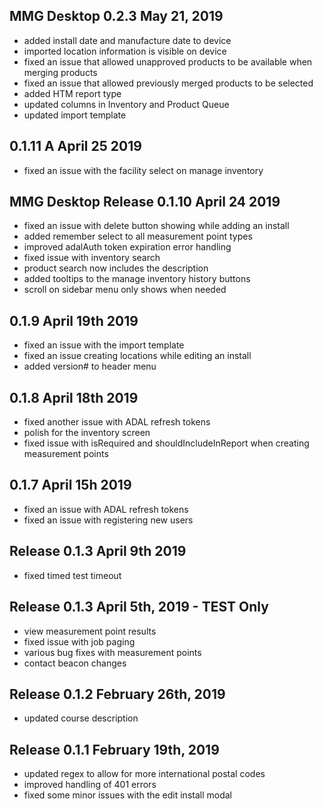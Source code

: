 ## MMG Desktop 0.2.3 May 21, 2019
- added install date and manufacture date to device
- imported location information is visible on device
- fixed an issue that allowed unapproved products to be available when merging products
- fixed an issue that allowed previously merged products to be selected
- added HTM report type
- updated columns in Inventory and Product Queue
- updated import template


## 0.1.11 A April 25 2019
- fixed an issue with the facility select on manage inventory

## MMG Desktop Release 0.1.10 April 24 2019
- fixed an issue with delete button showing while adding an install
- added remember select to all measurement point types
- improved adalAuth token expiration error handling
- fixed issue with inventory search
- product search now includes the description
- added tooltips to the manage inventory history buttons
- scroll on sidebar menu only shows when needed

## 0.1.9 April 19th 2019
- fixed an issue with the import template
- fixed an issue creating locations while editing an install
- added version# to header menu

## 0.1.8 April 18th 2019
- fixed another issue with ADAL refresh tokens
- polish for the inventory screen
- fixed issue with isRequired and shouldIncludeInReport when creating measurement points

## 0.1.7 April 15h 2019
- fixed an issue with ADAL refresh tokens
- fixed an issue with registering new users

## Release 0.1.3 April 9th 2019
- fixed timed test timeout

## Release 0.1.3 April 5th, 2019 - TEST Only
- view measurement point results
- fixed issue with job paging
- various bug fixes with measurement points
- contact beacon changes

## Release 0.1.2 February 26th, 2019
 - updated course description

## Release 0.1.1 February 19th, 2019
- updated regex to allow for more international postal codes
- improved handling of 401 errors
- fixed some minor issues with the edit install modal